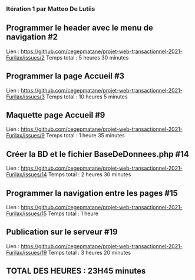 ### Itération 1 par Matteo De Lutiis

## Programmer le header avec le menu de navigation #2

Lien : https://github.com/cegepmatane/projet-web-transactionnel-2021-Furilax/issues/2
Temps total : 5 heures 30 minutes

## Programmer la page Accueil #3

Lien : https://github.com/cegepmatane/projet-web-transactionnel-2021-Furilax/issues/3
Temps total : 10 heures 5 minutes

## Maquette page Accueil #9

Lien : https://github.com/cegepmatane/projet-web-transactionnel-2021-Furilax/issues/9
Temps total : 1 heure 35 minutes

## Créer la BD et le fichier BaseDeDonnees.php #14

Lien : https://github.com/cegepmatane/projet-web-transactionnel-2021-Furilax/issues/14
Temps total : 2 heures 30 minutes

## Programmer la navigation entre les pages #15

Lien : https://github.com/cegepmatane/projet-web-transactionnel-2021-Furilax/issues/15
Temps total : 1 heure

## Publication sur le serveur #19

Lien : https://github.com/cegepmatane/projet-web-transactionnel-2021-Furilax/issues/19
Temps total : 3 heures 20 minutes

## TOTAL DES HEURES : 23H45 minutes